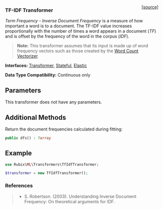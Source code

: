 <span style="float:right;"><a href="https://github.com/RubixML/RubixML/blob/master/src/Transformers/TfIdfTransformer.php">[source]</a></span>

### TF-IDF Transformer
*Term Frequency - Inverse Document Frequency* is a measure of how important a word is to a document. The TF-IDF value increases proportionally with the number of times a word appears in a document (*TF*) and is offset by the frequency of the word in the corpus (*IDF*).

> **Note:** This transformer assumes that its input is made up of word frequency vectors such as those created by the [Word Count Vectorizer](word-count-vectorizer.md).

**Interfaces:** [Transformer](api.md#transformer), [Stateful](api.md#stateful), [Elastic](api.md#elastic)

**Data Type Compatibility:** Continuous only

## Parameters
This transformer does not have any parameters.

## Additional Methods
Return the document frequencies calculated during fitting:
```php
public dfs() : ?array
```

## Example

```php
use Rubix\ML\Transformers\TfIdfTransformer;

$transformer = new TfIdfTransformer();
```

### References
>- S. Robertson. (2003). Understanding Inverse Document Frequency: On theoretical arguments for IDF.